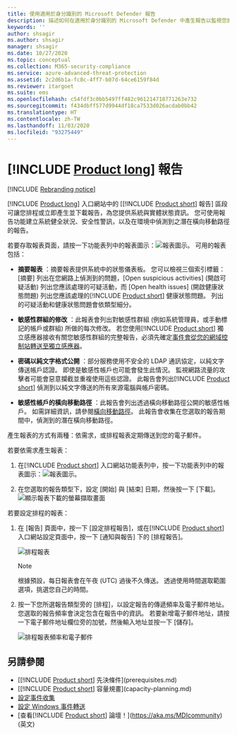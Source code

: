 ```yaml
---
title: 使用適用於身分識別的 Microsoft Defender 報告
description: 描述如何在適用於身分識別的 Microsoft Defender 中產生報告以監視您的網路。
keywords: ''
author: shsagir
ms.author: shsagir
manager: shsagir
ms.date: 10/27/2020
ms.topic: conceptual
ms.collection: M365-security-compliance
ms.service: azure-advanced-threat-protection
ms.assetid: 2c2d6b1a-fc8c-4ff7-b07d-64ce6159f84d
ms.reviewer: itargoet
ms.suite: ems
ms.openlocfilehash: c54fdf3c0bb5497ff482c961214718771263e732
ms.sourcegitcommit: f434dbff577d9944df18ca7533d026acdab0bb42
ms.translationtype: HT
ms.contentlocale: zh-TW
ms.lasthandoff: 11/03/2020
ms.locfileid: "93275449"
---
```

# <a name="product-long-reports"></a>[!INCLUDE [Product long](includes/product-long.md)] 報告

[!INCLUDE [Rebranding notice](includes/rebranding.md)]

[!INCLUDE [Product long](includes/product-long.md)] 入口網站中的 [[!INCLUDE [Product short](includes/product-short.md)] 報告] 區段可讓您排程或立即產生並下載報告，為您提供系統與實體狀態資訊。 您可使用報告功能建立系統健全狀況、安全性警訊，以及在環境中偵測到之潛在橫向移動路徑的報告。

若要存取報表頁面，請按一下功能表列中的報表圖示：![報表圖示](media/report-icon.png)。
可用的報表包括：

- **摘要報表** ：摘要報表提供系統中的狀態儀表板。 您可以檢視三個索引標籤：[摘要] 列出在您網路上偵測到的問題，[Open suspicious activities] \(開啟可疑活動\) 列出您應該處理的可疑活動，而 [Open health issues] \(開啟健康狀態問題\) 列出您應該處理的[!INCLUDE [Product short](includes/product-short.md)] 健康狀態問題。 列出的可疑活動和健康狀態問題會依類型細分。

- **敏感性群組的修改** ：此報表會列出對敏感性群組 (例如系統管理員，或手動標記的帳戶或群組) 所做的每次修改。 若您使用[!INCLUDE [Product short](includes/product-short.md)] 獨立感應器接收有關您敏感性群組的完整報告，必須先確定[事件會從您的網域控制站轉送至獨立感應器](configure-event-forwarding.md)。

- **密碼以純文字格式公開** ：部分服務使用不安全的 LDAP 通訊協定，以純文字傳送帳戶認證。 即使是敏感性帳戶也可能會發生此情況。 監視網路流量的攻擊者可能會惡意攔截並重複使用這些認證。 此報告會列出[!INCLUDE [Product short](includes/product-short.md)] 偵測到以純文字傳送的所有來源電腦與帳戶密碼。

- **敏感性帳戶的橫向移動路徑** ：此報告會列出透過橫向移動路徑公開的敏感性帳戶。 如需詳細資訊，請參閱[橫向移動路徑](use-case-lateral-movement-path.md)。 此報告會收集在您選取的報告期間中，偵測到的潛在橫向移動路徑。

產生報表的方式有兩種：依需求，或排程報表定期傳送到您的電子郵件。

若要依需求產生報表：

1. 在[!INCLUDE [Product short](includes/product-short.md)] 入口網站功能表列中，按一下功能表列中的報表圖示：![報表圖示](media/report-icon.png)。

1. 在您選取的報告類型下，設定 [開始] 與 [結束] 日期，然後按一下 [下載]。
 ![顯示報表下載的螢幕擷取畫面](media/reports.png)

若要設定排程的報表：

1. 在 [報告] 頁面中，按一下 [設定排程報告]，或在[!INCLUDE [Product short](includes/product-short.md)] 入口網站設定頁面中，按一下 [通知與報告] 下的 [排程報告]。

    ![排程報表](media/sched-reports.png)

    > [!NOTE]
    > 根據預設，每日報表會在午夜 (UTC) 過後不久傳送。 透過使用時間選取範圍選項，挑選您自己的時間。

1. 按一下您所選報告類型旁的 [排程]，以設定報告的傳遞頻率及電子郵件地址。 您選取的報告頻率會決定包含在報告中的資訊。 若要新增電子郵件地址，請按一下電子郵件地址欄位旁的加號，然後輸入地址並按一下 [儲存]。

    ![排程報表頻率和電子郵件](media/sched-report1.png)

## <a name="see-also"></a>另請參閱

- [[!INCLUDE [Product short](includes/product-short.md)] 先決條件](prerequisites.md)
- [[!INCLUDE [Product short](includes/product-short.md)] 容量規畫](capacity-planning.md)
- [設定事件收集](configure-event-collection.md)
- [設定 Windows 事件轉送](configure-event-forwarding.md)
- [查看[!INCLUDE [Product short](includes/product-short.md)] 論壇！](https://aka.ms/MDIcommunity)\(英文\)
